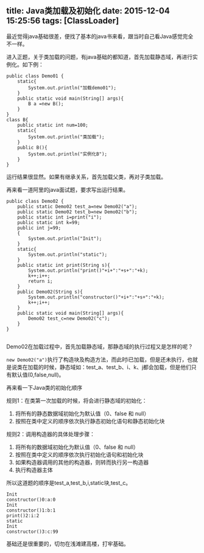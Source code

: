 title: Java类加载及初始化
date: 2015-12-04 15:25:56
tags: [ClassLoader]
---
最近觉得java基础很差，便找了基本的java书来看，跟当时自己看Java感觉完全不一样。  

进入正题，关于类加载的问题，有java基础的都知道，首先加载静态域，再进行实例化。如下例：

```
public class Demo01 {
    static{
        System.out.println("加载demo01");
    }
    public static void main(String[] args){
        B a =new B();
    }
}
class B{
    public static int num=100;
    static{
        System.out.println("类加载");
    }
    public B(){
        System.out.println("实例化B");
    }
}
```
运行结果很显然。如果有继承关系，首先加载父类，再对子类加载。<!-- more -->

再来看一道阿里的java面试题，要求写出运行结果。

```
public class Demo02 {
    public static Demo02 test_a=new Demo02("a");
    public static Demo02 test_b=new Demo02("b");
    public static int i=print("i");
    public static int k=99;
    public int j=99;
    {
        System.out.println("Init");
    }
    static{
        System.out.println("static");
    }
    public static int print(String s){
        System.out.println("print()"+i+":"+s+":"+k);
        k++;i++;
        return i;
    }
    public Demo02(String s){
        System.out.println("constructor()"+i+":"+s+":"+k);
        k++;i++;
    }
    public static void main(String[] args){
        Demo02 test_c=new Demo02("c");
    }
}


```
Demo02在加载过程中，首先加载静态域，那静态域的执行过程又是怎样的呢？

`new Demo02("a")`执行了构造块及构造方法，而此时i已加载，但是还未执行，也就是说类在加载的时候，静态域如：test_a、test_b、i、k、j都会加载，但是他们只有默认值(0,false,null)。  

再来看一下Java类的初始化顺序

规则1：在类第一次加载的时候，将会进行静态域的初始化： 
1. 将所有的静态数据域初始化为默认值（0、false 和 null） 
2. 按照在类中定义的顺序依次执行静态初始化语句和静态初始化块 

规则2：调用构造器的具体处理步骤： 
1. 将所有的数据域初始化为默认值（0、false 和 null） 
2. 按照在类中定义的顺序依次执行初始化语句和初始化块 
3. 如果构造器调用的其他的构造器，则转而执行另一构造器 
4. 执行构造器主体


所以这道题的顺序是test_a,test_b,i,static块,test_c。

```
Init
constructor()0:a:0
Init
constructor()1:b:1
print()2:i:2
static
Init
constructor()3:c:99

```

基础还是很重要的，切勿在浅滩建高楼，打牢基础。



